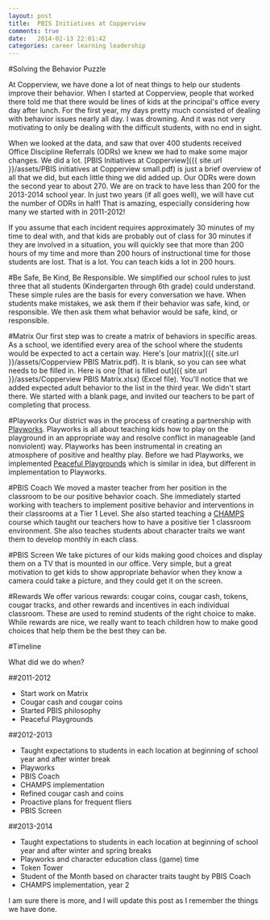 ```yaml
---
layout: post
title:  PBIS Initiatives at Copperview
comments: true
date:   2014-02-13 22:01:42
categories: career learning leadership
---
```

#Solving the Behavior Puzzle

At Copperview, we have done a lot of neat things to help our students improve their behavior. When I started at Copperview, people that worked there told me that there would be lines of kids at the principal's office  every day after lunch. For the first year, my days pretty much consisted of dealing with behavior issues nearly all day. I was drowning. And it was not very motivating to only be dealing with the difficult students, with no end in sight. 

When we looked at the data, and saw that over 400 students received Office Discipline Referrals (ODRs) we knew we had to make some major changes. We did a lot. [PBIS Initiatives at Copperview]({{ site.url }}/assets/PBIS initiatives at Copperview small.pdf) is just a brief overview of all that we did, but each little thing we did added up. Our ODRs were down the second year to about 270. We are on track to have less than 200 for the 2013-2014 school year. In just two years (if all goes well), we will have cut the number of ODRs in half! That is amazing, especially considering how many we started with in 2011-2012!

If you assume that each incident requires approximately 30 minutes of my time to deal with, and that kids are probably out of class for 30 minutes if they are involved in a situation, you will quickly see that more than 200 hours of my time and more than 200 hours of instructional time for those students are lost. That is a lot. You can teach kids a lot in 200 hours. 

#Be Safe, Be Kind, Be Responsible. 
We simplified our school rules to just three that all students (Kindergarten through 6th grade) could understand. These simple rules are the basis for every conversation we have. When students make mistakes, we ask them if their behavior was safe, kind, or responsible. We then ask them what behavior would be safe, kind, or responsible. 

#Matrix
Our first step was to create a matrix of behaviors in specific areas. As a school, we identified every area of the school where the students would be expected to act a certain way. Here's [our matrix]({{ site.url }}/assets/Copperview PBIS Matrix.pdf). It is blank, so you can see what needs to be filled in. Here is one [that is filled out]({{ site.url }}/assets/Copperview PBIS Matrix.xlsx) (Excel file). You'll notice that we added expected adult behavior to the list in the third year. We didn't start there. We started with a blank page, and invited our teachers to be part of completing that process. 

#Playworks
Our district was in the process of creating a partnership with [Playworks](http://www.playworks.org/communities/national?). Playworks is all about teaching kids how to play on the playground in an appropriate way and resolve conflict in manageable (and nonviolent) way. Playworks has been instrumental in creating an atmosphere of positive and healthy play. Before we had Playworks, we implemented [Peaceful Playgrounds](http://www.peacefulplaygrounds.com) which is similar in idea, but different in implementation to Playworks. 

#PBIS Coach
We moved a master teacher from her position in the classroom to be our positive behavior coach. She immediately started working with teachers to implement positive behavior and interventions in their classrooms at a Tier 1 Level. She also started teaching a [CHAMPS](http://www.amazon.com/gp/product/B002LS1AJ4/ref=as_li_ss_tl?ie=UTF8&camp=1789&creative=390957&creativeASIN=B002LS1AJ4&linkCode=as2&tag=jethrojonesco-20) course which taught our teachers how to have a positive tier 1 classroom environment. She also teaches students about character traits we want them to develop monthly in each class.

#PBIS Screen
We take pictures of our kids making good choices and display them on a TV that is mounted in our office. Very simple, but a great motivation to get kids to show appropriate behavior when they know a camera could take a picture, and they could get it on the screen. 

#Rewards
We offer various rewards: cougar coins, cougar cash, tokens, cougar tracks, and other rewards and incentives in each individual classroom. These are used to remind students of the right choice to make. While rewards are nice, we really want to teach children how to make good choices that help them be the best they can be. 

#Timeline

What did we do when? 

##2011-2012 

* Start work on Matrix
* Cougar cash and cougar coins
* Started PBIS philosophy
* Peaceful Playgrounds

##2012-2013

* Taught expectations to students in each location at beginning of school year and after winter break
* Playworks
* PBIS Coach
* CHAMPS implementation
* Refined cougar cash and coins
* Proactive plans for frequent fliers
* PBIS Screen

##2013-2014

* Taught expectations to students in each location at beginning of school year and after winter and spring breaks
* Playworks and character education class (game) time
* Token Tower
* Student of the Month based on character traits taught by PBIS Coach
* CHAMPS implementation, year 2

I am sure there is more, and I will update this post as I remember the things we have done. 